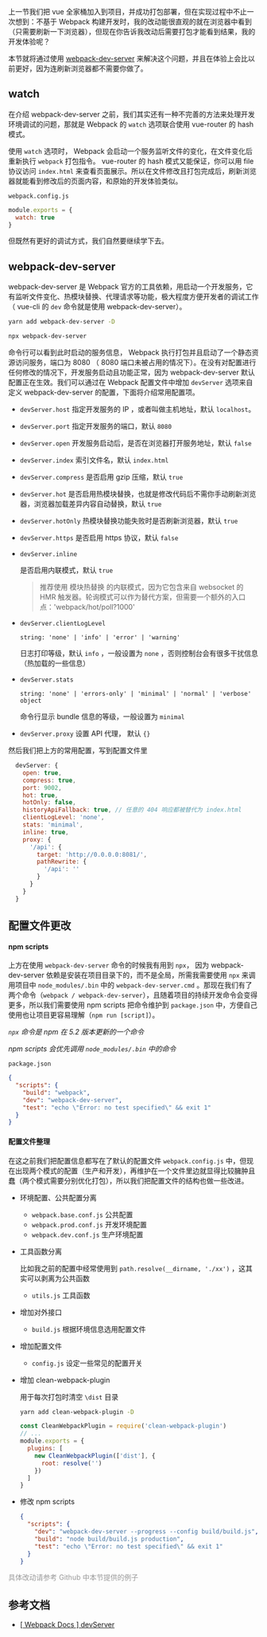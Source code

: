 上一节我们把 vue 全家桶加入到项目，并成功打包部署，但在实现过程中不止一次想到：不基于 Webpack 构建开发时，我的改动能很直观的就在浏览器中看到（只需要刷新一下浏览器），但现在你告诉我改动后需要打包才能看到结果，我的开发体验呢？

本节就将通过使用 [webpack-dev-server](https://github.com/webpack/webpack-dev-server) 来解决这个问题，并且在体验上会比以前更好，因为连刷新浏览器都不需要你做了。

## watch
在介绍 webpack-dev-server 之前，我们其实还有一种不完善的方法来处理开发环境调试的问题，那就是 Webpack 的 `watch` 选项联合使用 vue-router 的 hash 模式。

使用 `watch` 选项时， Webpack 会启动一个服务监听文件的变化，在文件变化后重新执行 `webpack` 打包指令。 vue-router 的 hash 模式又能保证，你可以用 file 协议访问 `index.html` 来查看页面展示。所以在文件修改且打包完成后，刷新浏览器就能看到修改后的页面内容，和原始的开发体验类似。

`webpack.config.js`
```javascript
module.exports = {
  watch: true
}
```
但既然有更好的调试方式，我们自然要继续学下去。

## webpack-dev-server
webpack-dev-server 是 Webpack 官方的工具依赖，用启动一个开发服务，它有监听文件变化、热模块替换、代理请求等功能，极大程度方便开发者的调试工作（ vue-cli 的 `dev` 命令就是使用 webpack-dev-server）。

```bash
yarn add webpack-dev-server -D
```
```bash
npx webpack-dev-server
```
命令行可以看到此时启动的服务信息， Webpack 执行打包并且启动了一个静态资源访问服务，端口为 8080 （ 8080 端口未被占用的情况下）。在没有对配置进行任何修改的情况下，开发服务启动且功能正常，因为 webpack-dev-server 默认配置正在生效。我们可以通过在 Webpack 配置文件中增加 `devServer` 选项来自定义 webpack-dev-server 的配置，下面将介绍常用配置项。

- `devServer.host` 指定开发服务的 IP ，或者叫做主机地址，默认 `localhost`。

- `devServer.port` 指定开发服务的端口，默认 `8080`

- `devServer.open` 开发服务启动后，是否在浏览器打开服务地址，默认 `false`

- `devServer.index` 索引文件名，默认 `index.html`

- `devServer.compress` 是否启用 gzip 压缩，默认 `true`

- `devServer.hot` 是否启用热模块替换，也就是修改代码后不需你手动刷新浏览器，浏览器加载差异内容自动替换，默认 `true`

- `devServer.hotOnly` 热模块替换功能失败时是否刷新浏览器，默认 `true`

- `devServer.https` 是否启用 https 协议，默认 `false`

- `devServer.inline`

  是否启用内联模式，默认 `true`
  > 推荐使用 模块热替换 的内联模式，因为它包含来自 websocket 的 HMR 触发器。轮询模式可以作为替代方案，但需要一个额外的入口点：'webpack/hot/poll?1000'

- `devServer.clientLogLevel`

  `string: 'none' | 'info' | 'error' | 'warning'`

  日志打印等级，默认 `info` ，一般设置为 `none` ，否则控制台会有很多干扰信息（热加载的一些信息）

- `devServer.stats`

  `string: 'none' | 'errors-only' | 'minimal' | 'normal' | 'verbose' object`

  命令行显示 bundle 信息的等级，一般设置为 `minimal`

- `devServer.proxy` 设置 API 代理， 默认 `{}`

然后我们把上方的常用配置，写到配置文件里
```javascript
  devServer: {
    open: true,
    compress: true,
    port: 9002,
    hot: true,
    hotOnly: false,
    historyApiFallback: true, // 任意的 404 响应都被替代为 index.html
    clientLogLevel: 'none',
    stats: 'minimal',
    inline: true,
    proxy: {
      '/api': {
        target: 'http://0.0.0.0:8081/',
        pathRewrite: {
          '/api': ''
        }
      }
    }
  }
```

## 配置文件更改

#### npm scripts
上方在使用 `webpack-dev-server` 命令的时候我有用到 `npx`， 因为 webpack-dev-server 依赖是安装在项目目录下的，而不是全局，所需我需要使用 `npx` 来调用项目中 `node_modules/.bin` 中的 `webpack-dev-server.cmd` 。那现在我们有了两个命令（`webpack / webpack-dev-server`），且随着项目的持续开发命令会变得更多，所以我们需要使用 npm scripts 把命令维护到 `package.json` 中，方便自己使用也让项目更容易理解（`npm run [script]`）。

*`npx` 命令是 npm 在 5.2 版本更新的一个命令*

*npm scripts 会优先调用 `node_modules/.bin` 中的命令*

`package.json`
```json
{
  "scripts": {
    "build": "webpack",
    "dev": "webpack-dev-server",
    "test": "echo \"Error: no test specified\" && exit 1"
  }
}

```

#### 配置文件整理
在这之前我们把配置信息都写在了默认的配置文件 `webpack.config.js` 中，但现在出现两个模式的配置（生产和开发），再维护在一个文件里边就显得比较臃肿且蠢（两个模式需要分别优化打包），所以我们把配置文件的结构也做一些改进。

- 环境配置、公共配置分离
  - `webpack.base.conf.js` 公共配置
  - `webpack.prod.conf.js` 开发环境配置
  - `webpack.dev.conf.js` 生产环境配置
- 工具函数分离

  比如我之前的配置中经常使用到 `path.resolve(__dirname, './xx')` ，这其实可以剥离为公共函数
  - `utils.js` 工具函数
- 增加对外接口
  - `build.js` 根据环境信息选用配置文件
- 增加配置文件
  - `config.js` 设定一些常见的配置开关
- 增加 clean-webpack-plugin

  用于每次打包时清空 `\dist` 目录

  ```bash
  yarn add clean-webpack-plugin -D
  ```

  ```javascript
  const CleanWebpackPlugin = require('clean-webpack-plugin')
  // ...
  module.exports = {
    plugins: [
      new CleanWebpackPlugin(['dist'], {
        root: resolve('')
      })
    ]
  }
  ```
- 修改 npm scripts
  ```json
  {
    "scripts": {
      "dev": "webpack-dev-server --progress --config build/build.js",
      "build": "node build/build.js production",
      "test": "echo \"Error: no test specified\" && exit 1"
    }
  }
  ```
<font color=#999>具体改动请参考 Github 中本节提供的例子</font>

## 参考文档
- [[ Webpack Docs ] devServer](https://webpack.docschina.org/configuration/dev-server/)

